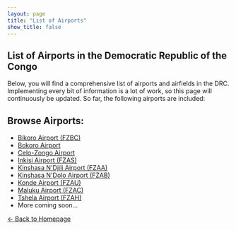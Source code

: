 ```yaml
---
layout: page
title: "List of Airports"
show_title: false
---
```


## List of Airports in the Democratic Republic of the Congo

Below, you will find a comprehensive list of airports and airfields in the DRC. Implementing every bit of information is a lot of work, so this page will continuously be updated. So far, the following airports are included:

## Browse Airports:
- [Bikoro Airport (FZBC)](airports/bikorofzbc/bikorobokoro.md)
- [Bokoro Airport](airports/bikorofzbc/bikorobokoro.md)
- [Celo-Zongo Airport](airports/zongofzad/zongo.md)
- [Inkisi Airport (FZAS)](airports/inkisifzas/inkisi.md)
- [Kinshasa N'Djili Airport (FZAA)](airports/ndjilifzaa/ndjili.md)
- [Kinshasa N'Dolo Airport (FZAB)](airports/ndolofzab/ndolo.md)
- [Konde Airport (FZAU)](airports/kondefzau/konde.md)
- [Maluku Airport (FZAC)](airports/malukufzac/maluku.md)
- [Tshela Airport (FZAH)](airports/tshelafzah/tshela.md)
- More coming soon...

[← Back to Homepage](index.md)
